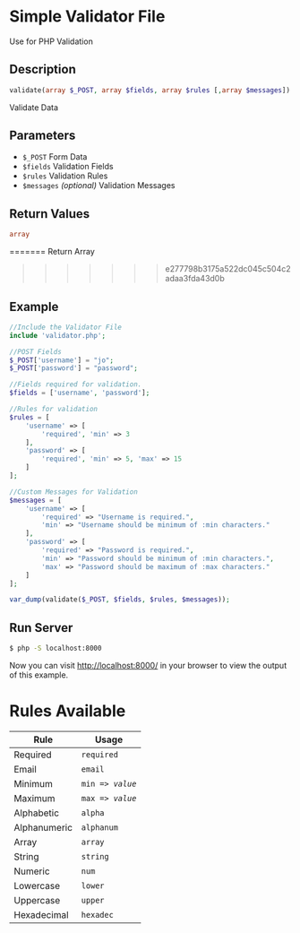 # Simple Validator File
Use for PHP Validation

## Description
```php
validate(array $_POST, array $fields, array $rules [,array $messages]) :array
```
Validate Data

## Parameters
<ul>
    <li><code>$_POST</code> Form Data</li>
    <li><code>$fields</code> Validation Fields</li>
    <li><code>$rules</code> Validation Rules</li>
    <li><code>$messages</code> <i>(optional)</i> Validation Messages</li>
</ul>

## Return Values
```php
array
```
=======
Return Array
>>>>>>> e277798b3175a522dc045c504c2adaa3fda43d0b

## Example
```php
//Include the Validator File
include 'validator.php';

//POST Fields
$_POST['username'] = "jo";
$_POST['password'] = "password";

//Fields required for validation.
$fields = ['username', 'password'];

//Rules for validation
$rules = [
    'username' => [
        'required', 'min' => 3
    ],
    'password' => [
        'required', 'min' => 5, 'max' => 15
    ]
];

//Custom Messages for Validation
$messages = [
    'username' => [
        'required' => "Username is required.",
        'min' => "Username should be minimum of :min characters."
    ],
    'password' => [
        'required' => "Password is required.",
        'min' => "Password should be minimum of :min characters.",
        'max' => "Password should be maximum of :max characters."
    ]
];

var_dump(validate($_POST, $fields, $rules, $messages));
```

## Run Server
```bash
$ php -S localhost:8000
```
Now you can visit [http://localhost:8000/](http://localhost:8000/) in your browser to view the output of this example.

# Rules Available
<table>
    <tr>
        <th>Rule</th>
        <th>Usage</th>
    </tr>
    <tbody>
        <tr>
            <td>Required</td>
            <td><code>required</code></td>
        </tr>
        <tr>
            <td>Email</td>
            <td><code>email</code></td>
        </tr>
        <tr>
            <td>Minimum</td>
            <td><code>min => <i>value</i></code></td>
        </tr>
        <tr>
            <td>Maximum</td>
            <td><code>max => <i>value</i></code></td>
        </tr>
        <tr>
            <td>Alphabetic</td>
            <td><code>alpha</code></td>
        </tr>
        <tr>
            <td>Alphanumeric</td>
            <td><code>alphanum</code></td>
        </tr>
        <tr>
            <td>Array</td>
            <td><code>array</code></td>
        </tr>
        <tr>
            <td>String</td>
            <td><code>string</code></td>
        </tr>
        <tr>
            <td>Numeric</td>
            <td><code>num</code></td>
        </tr>
        <tr>
            <td>Lowercase</td>
            <td><code>lower</code></td>
        </tr>
        <tr>
            <td>Uppercase</td>
            <td><code>upper</code></td>
        </tr>
        <tr>
            <td>Hexadecimal</td>
            <td><code>hexadec</code></td>
        </tr>
    </tbody>
</table>
